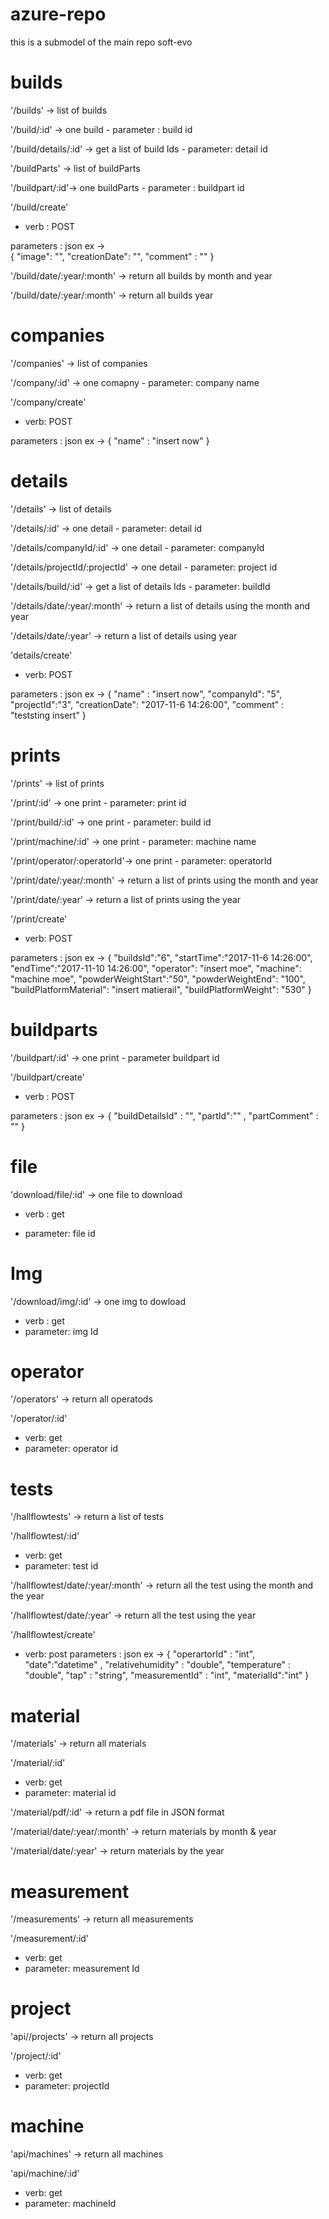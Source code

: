 # azure-repo
this is a submodel of the main repo soft-evo

# builds
'/builds' -> list of builds

'/build/:id' -> one build - parameter : build id

'/build/details/:id' -> get a list of build Ids - parameter: detail id

'/buildParts' -> list of buildParts

'/buildpart/:id'-> one buildParts - parameter : buildpart id

'/build/create'

- verb : POST

parameters : json ex ->  
{
"image": "",
"creationDate": "",
"comment" : ""
}

'/build/date/:year/:month' -> return all builds by month and year

'/build/date/:year/:month' -> return all builds year


# companies
'/companies' -> list of companies

'/company/:id' -> one comapny - parameter: company name

'/company/create'

- verb: POST

parameters : json ex -> 
{
"name" : "insert now"
}

# details
'/details' -> list of details

'/details/:id' -> one detail - parameter: detail id

'/details/companyId/:id' ->  one detail - parameter: companyId


'/details/projectId/:projectId' -> one detail - parameter: project id

'/details/build/:id' -> get a list of details Ids - parameter: buildId

'/details/date/:year/:month' -> return a list of details using the month and year

'/details/date/:year' -> return a list of details using year

'details/create'

- verb: POST

parameters : json ex -> 
{
"name" : "insert now",
"companyId": "5",
"projectId":"3",
"creationDate": "2017-11-6 14:26:00",
"comment" : "teststing insert"
}

# prints
'/prints' -> list of prints

'/print/:id' -> one print - parameter: print id

'/print/build/:id' -> one print - parameter: build id

'/print/machine/:id' -> one print - parameter: machine name

'/print/operator/:operatorId'-> one print - parameter: operatorId

'/print/date/:year/:month' -> return a list of prints using the month and year

'/print/date/:year' -> return a list of prints using the year

'/print/create' 

- verb: POST

parameters : json ex -> 
{
"buildsId":"6",
"startTime":"2017-11-6 14:26:00",
"endTime":"2017-11-10 14:26:00",
"operator": "insert moe",
"machine": "machine moe",
"powderWeightStart":"50",
"powderWeightEnd": "100",
"buildPlatformMaterial": "insert matierail",
"buildPlatformWeight": "530"
}


# buildparts

'/buildpart/:id' -> one print - parameter buildpart id

'/buildpart/create'

- verb : POST

parameters : json ex -> 
{
"buildDetailsId" : "", 
"partId":"" , 
"partComment" : ""
}

# file

'download/file/:id' -> one file to download

- verb : get

- parameter: file id

# Img
'/download/img/:id' -> one img to dowload
- verb : get
- parameter: img Id

# operator
'/operators' -> return all operatods

'/operator/:id'
- verb: get
- parameter: operator id

# tests

'/hallflowtests' -> return a list of tests

'/hallflowtest/:id' 
- verb: get
- parameter: test id

'/hallflowtest/date/:year/:month' -> return all the test using the month and the year

'/hallflowtest/date/:year' -> return all the test using the year


'/hallflowtest/create'
- verb: post
parameters : json ex -> 
{
"operartorId" : "int", 
"date":"datetime" , 
"relativehumidity" : "double",
"temperature" : "double",
"tap" : "string",
"measurementId" : "int",
"materialId":"int"
}

# material

'/materials' -> return all materials

'/material/:id'
- verb: get
- parameter: material id

'/material/pdf/:id' -> return a pdf file in JSON format

'/material/date/:year/:month' -> return materials by month & year

'/material/date/:year' -> return materials by the year


# measurement

'/measurements' -> return all measurements

'/measurement/:id' 
- verb: get
- parameter: measurement Id


# project

'api//projects' -> return all projects

'/project/:id' 
- verb: get
- parameter: projectId

# machine

'api/machines' -> return all machines

'api/machine/:id'
- verb: get
- parameter: machineId